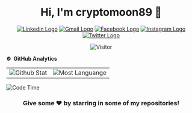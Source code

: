 <p><h1 align="center">Hi, I'm cryptomoon89 👋</h1></p>
<p align="center">
<a href="https://www.linkedin.com/in/dannie/" target="_blank"><img src="https://img.shields.io/badge/LinkedIn-0077B5?style=for-the-badge&logo=linkedin&logoColor=white" alt="Linkedin Logo"></a>
<a href="mailto:cryptomoon355@gmail.com" target="_blank"><img src="https://img.shields.io/badge/Gmail-D14836?style=for-the-badge&logo=gmail&logoColor=white" alt="Gmail Logo"></a>
<a href="https://www.facebook.com/dannie/" target="_blank"><img src="https://img.shields.io/badge/Facebook-1877F2?style=for-the-badge&logo=facebook&logoColor=white" alt="Facebook Logo"></a>
<a href="https://www.instagram.com/Dannie_myname/" target="_blank"><img src="https://img.shields.io/badge/Instagram-E4405F?style=for-the-badge&logo=instagram&logoColor=white" alt="Instagram Logo"></a>
<a href="https://twitter.com/daud_sandjaya" target="_blank"><img src="https://img.shields.io/badge/Twitter-1DA1F2?style=for-the-badge&logo=twitter&logoColor=white" alt="Twitter Logo"></a>
</p>
<p align="center"><img src="https://komarev.com/ghpvc/?username=cryptomoon89&label=Profile%20Visits&color=blue&style=plastic%22%20alt=%onedionys" alt="Visitor"></p>

**⚙️ &nbsp;GitHub Analytics**
<table style="width: 100%">
<tr>
<td><img src="https://github-readme-stats.vercel.app/api?username=cryptomoon89&show_icons=true&theme=dark&locale=en&hide_border=true" alt="Github Stat"></td>
<td><img src="https://github-readme-stats.vercel.app/api/top-langs/?username=cryptomoon89&theme=dark&hide_border=true&layout=compact" alt="Most Languange"></td>
</tr>
</table>

![Code Time](http://img.shields.io/badge/Code%20Time-0%20secs-blue)

<div align="center">

### Give some ❤️ by starring in some of my repositories!

</div>

